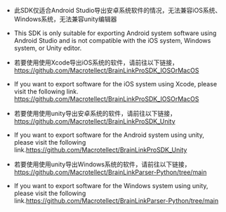 - 此SDK仅适合Android Studio导出安卓系统软件的情况，无法兼容iOS系统、Windows系统，无法兼容unity编辑器
- This SDK is only suitable for exporting Android system software using Android Studio and is not compatible with the iOS system, Windows system, or Unity editor.

- 若要使用使用Xcode导出iOS系统的软件，请前往以下链接，https://github.com/Macrotellect/BrainLinkProSDK_IOSOrMacOS
- If you want to export software for the iOS system using Xcode, please visit the following link. https://github.com/Macrotellect/BrainLinkProSDK_IOSOrMacOS

- 若要使用使用unity导出安卓系统的软件，请前往以下链接，https://github.com/Macrotellect/BrainLinkProSDK_Unity
- If you want to export software for the Android system using unity, please visit the following link.https://github.com/Macrotellect/BrainLinkProSDK_Unity

- 若要使用使用unity导出Windows系统的软件，请前往以下链接，https://github.com/Macrotellect/BrainLinkParser-Python/tree/main
- If you want to export software for the Windows system using unity, please visit the following link.https://github.com/Macrotellect/BrainLinkParser-Python/tree/main
